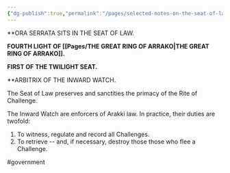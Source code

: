 ```yaml
---
{"dg-publish":true,"permalink":"/pages/selected-notes-on-the-seat-of-law/","dgShowLocalGraph":true}
---
```



**ORA SERRATA SITS IN THE SEAT OF LAW.

**FOURTH LIGHT OF [[Pages/THE GREAT RING OF ARRAKO\|THE GREAT RING OF ARRAKO]].**

**FIRST OF THE TWILIGHT SEAT.**

**ARBITRIX OF THE INWARD WATCH.

The Seat of Law preserves and sanctities the primacy of the Rite of Challenge.

The Inward Watch are enforcers of Arakki law. In practice, their duties are twofold:

1. To witness, regulate and record all Challenges.
2. To retrieve -- and, if necessary, destroy those those who flee a Challenge.

#government 
